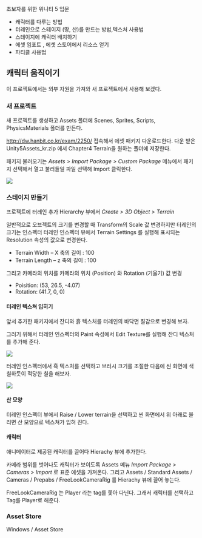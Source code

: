 
초보자를 위한 위니티 5 입문

 - 캐릭터를 다루는 방법 
 - 터레인으로 스테이지 (땅, 산)를 만드는 방법,텍스처 사용법
 - 스테이지에 캐릭터 배치하기
 - 에셋 임포트 , 에셋 스토어에서 리소스 얻기
 - 파티클 사용법 

## 캐릭터 움직이기

이 프로젝트에서는 외부 자원을 가져와 새 프로젝트에서 사용해 보겠다.

### 새 프로젝트

새 프로젝트를 생성하고 Assets 폴더에 Scenes, Sprites, Scripts, PhysicsMaterials 폴더를 만든다.


http://dw.hanbit.co.kr/exam/2250/ 접속해서 에셋 패키지 다운로드한다. 다운 받은 Unity5Assets_kr.zip 에서 Chapter4 Terrain을 원하는 폴더에 저장한다.

패키지 불러오기는 *Assets > Import Package > Custom Package* 메뉴에서 패키지 선택해서 열고 불러들일 파일 선택해 Import 클릭한다.

![](unity3d/import-custom-package.png)


### 스테이지 만들기

프로젝트에 터레인 추가 Hierarchy 뷰에서  *Create > 3D Object > Terrain* 

일반적으로 오브젝트의 크기를 변경할 때 Transform의 Scale 값 변경하지만 터레인의 크기는 인스펙터 터레인 인스펙터 뷰에서 Terrain Settings 를 실행해 표시되는 Resolution 속성의 값으로 변경한다.
 - Terrain Width – X 축의 길이 : 100
 - Terrain Length – z 축의 길이 : 100

그리고 카메라의 위치를 카메라의 위치 (Position) 와 Rotation (기울기) 값 변경
 - Poisition: (53, 26.5, -4.07)
 - Rotation: (41.7, 0, 0)

#### 터레인 텍스쳐 입히기

앞서 추가한 패키지에서 잔디와 흙 텍스처를 터레인의 바닥면 질감으로 변경해 보자. 

그러기 위해서 터레인 인스펙터의 Paint 속성에서 Edit Texture를 실행해 잔디 텍스처를 추가해 준다.

![](unity3d/terrain-add-texture.png)

터레인 인스펙터에서 흑 텍스처를 선택하고 브러시 크기를 조절한 다음에 씬 화면에 색 칠하듯이 적당한 칠을 해보자.

![](unity3d/terrain-paint-texture.png)

#### 산 모양

터레인 인스펙터 뷰에서 Raise / Lower terrain을 선택하고 씬 화면에서 위 아래로 올리면 산 모양으로 텍스쳐가 입혀 진다.


#### 캐릭터

애니메이터로 제공된 캐릭터를 끌어다 Hierachy 뷰에 추가한다.


카메라 범위를 벗어나도 캐릭터가 보이도록 Assets 메뉴 *Import Package > Cameras > Import* 로 표준 에셋을 가져온다.
그리고 Assets / Standard Assets / Cameras / Prepabs / FreeLookCameraRig 를 Hierachy 뷰에 끌어 놓는다.

FreeLookCameraRig 는 Player 라는 tag를 쫓아 다닌다. 그래서 캐릭터를 선택하고 Tag를 Player로 해준다.


### Asset Store 

Windows / Asset Store 

